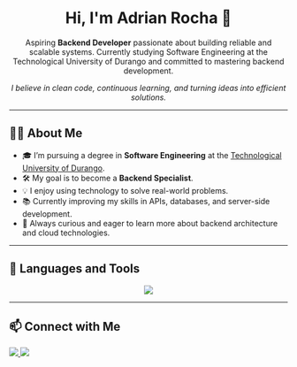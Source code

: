 <h1 align="center">Hi, I'm Adrian Rocha 👋</h1>

<p align="center">
  Aspiring <strong>Backend Developer</strong> passionate about building reliable and scalable systems.  
  Currently studying Software Engineering at the Technological University of Durango and committed to mastering backend development.
</p>

<p align="center">
  <em>I believe in clean code, continuous learning, and turning ideas into efficient solutions.</em>
</p>

---

## 👨‍💻 About Me

- 🎓 I’m pursuing a degree in **Software Engineering** at the <a href="https://utdurango.edu.mx/" target="_blank">Technological University of Durango</a>.
- 🛠️ My goal is to become a **Backend Specialist**.
- 💡 I enjoy using technology to solve real-world problems.
- 📚 Currently improving my skills in APIs, databases, and server-side development.
- 🚀 Always curious and eager to learn more about backend architecture and cloud technologies.

---

## 🧰 Languages and Tools

<p align="center">
  <img src="https://skillicons.dev/icons?i=js,ts,react,nodejs,express,django,py,html,css,tailwind,nextjs,figma,git,vscode,mongodb,postgres,aws,thunderclient&perline=9" />
</p>


---

## 📫 Connect with Me




<p>
 <a href="https://www.instagram.com/adrian_roc6?igsh=ZThzbDl2OWttZTV6&utm_source=qr" target="_blank">
    <img src="https://img.shields.io/badge/Instagram-pink?style=for-the-badge&logo=instagram" />
  </a>
  <a href="https://www.linkedin.com/in/adrian-rocha-169715318" target="_blank">
    <img src="https://img.shields.io/badge/LinkedIn-blue?style=for-the-badge&logo=linkedin" />
  </a>
